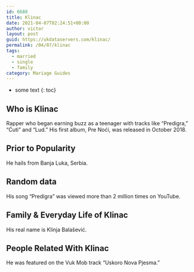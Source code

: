 ```yaml
---
id: 6688
title: Klinac
date: 2021-04-07T02:24:51+00:00
author: victor
layout: post
guid: https://ukdataservers.com/klinac/
permalink: /04/07/klinac  
tags:
  - married
  - single
  - family
category: Mariage Guides
---
```


* some text
{: toc}


## Who is Klinac



Rapper who began earning buzz as a teenager with tracks like &#8220;Predigra,&#8221; &#8220;Ćuti&#8221; and &#8220;Lud.&#8221; His first album, Pre Noći, was released in October 2018.

                
                
                
## Prior to Popularity



He hails from Banja Luka, Serbia. 

                
                
                
## Random data



His song &#8220;Predigra&#8221; was viewed more than 2 million times on YouTube. 

                
                
                
## Family & Everyday Life of Klinac



His real name is Klinja Balašević.

                
                
                
## People Related With Klinac



He was featured on the Vuk Mob track &#8220;Uskoro Nova Pjesma.&#8221; 

                
              
            
          
          
          